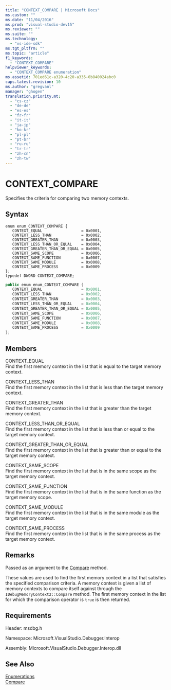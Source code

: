 ```yaml
---
title: "CONTEXT_COMPARE | Microsoft Docs"
ms.custom: ""
ms.date: "11/04/2016"
ms.prod: "visual-studio-dev15"
ms.reviewer: ""
ms.suite: ""
ms.technology: 
  - "vs-ide-sdk"
ms.tgt_pltfrm: ""
ms.topic: "article"
f1_keywords: 
  - "CONTEXT_COMPARE"
helpviewer_keywords: 
  - "CONTEXT_COMPARE enumeration"
ms.assetid: 701ed61c-a320-4c20-a335-0b840024abc0
caps.latest.revision: 10
ms.author: "gregvanl"
manager: "ghogen"
translation.priority.mt: 
  - "cs-cz"
  - "de-de"
  - "es-es"
  - "fr-fr"
  - "it-it"
  - "ja-jp"
  - "ko-kr"
  - "pl-pl"
  - "pt-br"
  - "ru-ru"
  - "tr-tr"
  - "zh-cn"
  - "zh-tw"
---
```

# CONTEXT_COMPARE
Specifies the criteria for comparing two memory contexts.  
  
## Syntax  
  
```cpp#  
enum enum_CONTEXT_COMPARE {   
   CONTEXT_EQUAL                 = 0x0001,  
   CONTEXT_LESS_THAN             = 0x0002,  
   CONTEXT_GREATER_THAN          = 0x0003,  
   CONTEXT_LESS_THAN_OR_EQUAL    = 0x0004,  
   CONTEXT_GREATER_THAN_OR_EQUAL = 0x0005,  
   CONTEXT_SAME_SCOPE            = 0x0006,  
   CONTEXT_SAME_FUNCTION         = 0x0007,  
   CONTEXT_SAME_MODULE           = 0x0008,  
   CONTEXT_SAME_PROCESS          = 0x0009  
};  
typedef DWORD CONTEXT_COMPARE;  
```  
  
```c#  
public enum enum_CONTEXT_COMPARE {   
   CONTEXT_EQUAL                 = 0x0001,  
   CONTEXT_LESS_THAN             = 0x0002,  
   CONTEXT_GREATER_THAN          = 0x0003,  
   CONTEXT_LESS_THAN_OR_EQUAL    = 0x0004,  
   CONTEXT_GREATER_THAN_OR_EQUAL = 0x0005,  
   CONTEXT_SAME_SCOPE            = 0x0006,  
   CONTEXT_SAME_FUNCTION         = 0x0007,  
   CONTEXT_SAME_MODULE           = 0x0008,  
   CONTEXT_SAME_PROCESS          = 0x0009  
};  
```  
  
## Members  
 CONTEXT_EQUAL  
 Find the first memory context in the list that is equal to the target memory context.  
  
 CONTEXT_LESS_THAN  
 Find the first memory context in the list that is less than the target memory context.  
  
 CONTEXT_GREATER_THAN  
 Find the first memory context in the list that is greater than the target memory context.  
  
 CONTEXT_LESS_THAN_OR_EQUAL  
 Find the first memory context in the list that is less than or equal to the target memory context.  
  
 CONTEXT_GREATER_THAN_OR_EQUAL  
 Find the first memory context in the list that is greater than or equal to the target memory context.  
  
 CONTEXT_SAME_SCOPE  
 Find the first memory context in the list that is in the same scope as the target memory context.  
  
 CONTEXT_SAME_FUNCTION  
 Find the first memory context in the list that is in the same function as the target memory scope.  
  
 CONTEXT_SAME_MODULE  
 Find the first memory context in the list that is in the same module as the target memory context.  
  
 CONTEXT_SAME_PROCESS  
 Find the first memory context in the list that is in the same process as the target memory context.  
  
## Remarks  
 Passed as an argument to the [Compare](../../../extensibility/debugger/reference/idebugmemorycontext2-compare.md) method.  
  
 These values are used to find the first memory context in a list that satisfies the specified comparison criteria. A memory context is given a list of memory contexts to compare itself against through the `IDebugMemoryContext2::Compare` method. The first memory context in the list for which the comparison operator is `true` is then returned.  
  
## Requirements  
 Header: msdbg.h  
  
 Namespace: Microsoft.VisualStudio.Debugger.Interop  
  
 Assembly: Microsoft.VisualStudio.Debugger.Interop.dll  
  
## See Also  
 [Enumerations](../../../extensibility/debugger/reference/enumerations-visual-studio-debugging.md)   
 [Compare](../../../extensibility/debugger/reference/idebugmemorycontext2-compare.md)